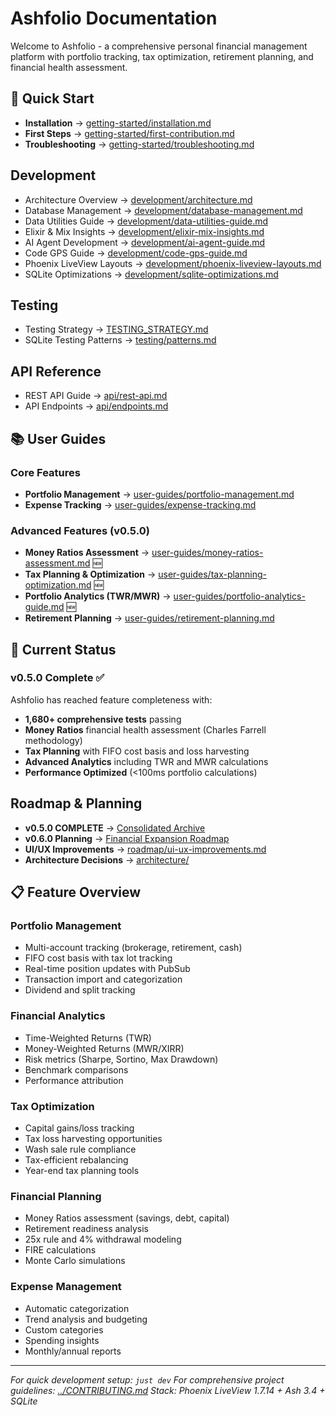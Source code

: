 # Ashfolio Documentation

Welcome to Ashfolio - a comprehensive personal financial management platform with portfolio tracking, tax optimization, retirement planning, and financial health assessment.

## 🚀 Quick Start

- **Installation** → [getting-started/installation.md](getting-started/installation.md)
- **First Steps** → [getting-started/first-contribution.md](getting-started/first-contribution.md)
- **Troubleshooting** → [getting-started/troubleshooting.md](getting-started/troubleshooting.md)

## Development

- Architecture Overview → [development/architecture.md](development/architecture.md)
- Database Management → [development/database-management.md](development/database-management.md)
- Data Utilities Guide → [development/data-utilities-guide.md](development/data-utilities-guide.md)
- Elixir & Mix Insights → [development/elixir-mix-insights.md](development/elixir-mix-insights.md)
- AI Agent Development → [development/ai-agent-guide.md](development/ai-agent-guide.md)
- Code GPS Guide → [development/code-gps-guide.md](development/code-gps-guide.md)
- Phoenix LiveView Layouts → [development/phoenix-liveview-layouts.md](development/phoenix-liveview-layouts.md)
- SQLite Optimizations → [development/sqlite-optimizations.md](development/sqlite-optimizations.md)

## Testing

- Testing Strategy → [TESTING_STRATEGY.md](TESTING_STRATEGY.md)
- SQLite Testing Patterns → [testing/patterns.md](testing/patterns.md)

## API Reference

- REST API Guide → [api/rest-api.md](api/rest-api.md)
- API Endpoints → [api/endpoints.md](api/endpoints.md)

## 📚 User Guides

### Core Features
- **Portfolio Management** → [user-guides/portfolio-management.md](user-guides/portfolio-management.md)
- **Expense Tracking** → [user-guides/expense-tracking.md](user-guides/expense-tracking.md)

### Advanced Features (v0.5.0)
- **Money Ratios Assessment** → [user-guides/money-ratios-assessment.md](user-guides/money-ratios-assessment.md) 🆕
- **Tax Planning & Optimization** → [user-guides/tax-planning-optimization.md](user-guides/tax-planning-optimization.md) 🆕
- **Portfolio Analytics (TWR/MWR)** → [user-guides/portfolio-analytics-guide.md](user-guides/portfolio-analytics-guide.md) 🆕
- **Retirement Planning** → [user-guides/retirement-planning.md](user-guides/retirement-planning.md)

## 🎯 Current Status

### v0.5.0 Complete ✅
Ashfolio has reached feature completeness with:
- **1,680+ comprehensive tests** passing
- **Money Ratios** financial health assessment (Charles Farrell methodology)
- **Tax Planning** with FIFO cost basis and loss harvesting
- **Advanced Analytics** including TWR and MWR calculations
- **Performance Optimized** (<100ms portfolio calculations)

## Roadmap & Planning

- **v0.5.0 COMPLETE** → [Consolidated Archive](archive/v0.1-v0.5-consolidated-archive.md)
- **v0.6.0 Planning** → [Financial Expansion Roadmap](roadmap/financial-expansion-roadmap.md)
- **UI/UX Improvements** → [roadmap/ui-ux-improvements.md](roadmap/ui-ux-improvements.md)
- **Architecture Decisions** → [architecture/](architecture/)

## 📋 Feature Overview

### Portfolio Management
- Multi-account tracking (brokerage, retirement, cash)
- FIFO cost basis with tax lot tracking
- Real-time position updates with PubSub
- Transaction import and categorization
- Dividend and split tracking

### Financial Analytics
- Time-Weighted Returns (TWR)
- Money-Weighted Returns (MWR/XIRR)
- Risk metrics (Sharpe, Sortino, Max Drawdown)
- Benchmark comparisons
- Performance attribution

### Tax Optimization
- Capital gains/loss tracking
- Tax loss harvesting opportunities
- Wash sale rule compliance
- Tax-efficient rebalancing
- Year-end tax planning tools

### Financial Planning
- Money Ratios assessment (savings, debt, capital)
- Retirement readiness analysis
- 25x rule and 4% withdrawal modeling
- FIRE calculations
- Monte Carlo simulations

### Expense Management
- Automatic categorization
- Trend analysis and budgeting
- Custom categories
- Spending insights
- Monthly/annual reports

---

_For quick development setup: `just dev`_
_For comprehensive project guidelines: [../CONTRIBUTING.md](../CONTRIBUTING.md)_
_Stack: Phoenix LiveView 1.7.14 + Ash 3.4 + SQLite_
